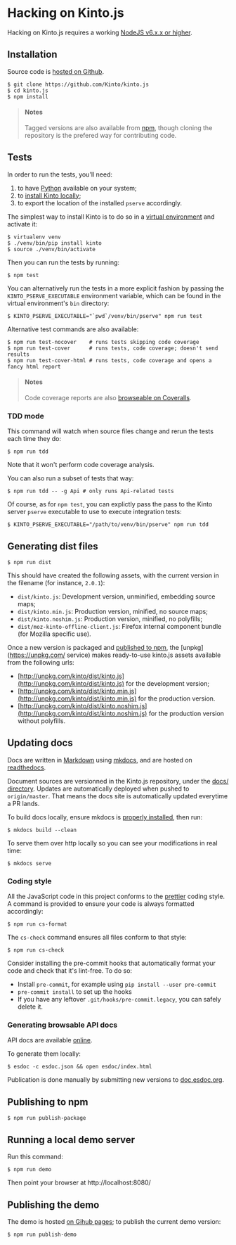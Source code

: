 # Hacking on Kinto.js

Hacking on Kinto.js requires a working [NodeJS v6.x.x or higher](https://nodejs.org/download/).

## Installation

Source code is [hosted on Github](https://github.com/Kinto/kinto.js).

    $ git clone https://github.com/Kinto/kinto.js
    $ cd kinto.js
    $ npm install

> #### Notes
>
> Tagged versions are also available from [npm](https://www.npmjs.com/package/kinto), though cloning the repository is the prefered way for contributing code.

## Tests

In order to run the tests, you'll need:

1. to have [Python](http://python.org/) available on your system;
2. to [install Kinto locally](https://kinto.readthedocs.io/en/latest/get-started.html#using-python-package);
3. to export the location of the installed `pserve` accordingly.

The simplest way to install Kinto is to do so in a [virtual environment](http://docs.python-guide.org/en/latest/dev/virtualenvs/) and activate it:

    $ virtualenv venv
    $ ./venv/bin/pip install kinto
    $ source ./venv/bin/activate

Then you can run the tests by running:

    $ npm test

You can alternatively run the tests in a more explicit fashion by passing the `KINTO_PSERVE_EXECUTABLE` environment variable, which can be found in the virtual environment's `bin` directory:

    $ KINTO_PSERVE_EXECUTABLE="`pwd`/venv/bin/pserve" npm run test

Alternative test commands are also available:

    $ npm run test-nocover    # runs tests skipping code coverage
    $ npm run test-cover      # runs tests, code coverage; doesn't send results
    $ npm run test-cover-html # runs tests, code coverage and opens a fancy html report

> #### Notes
>
> Code coverage reports are also [browseable on Coveralls](https://coveralls.io/r/Kinto/kinto.js).

### TDD mode

This command will watch when source files change and rerun the tests each time they do:

    $ npm run tdd

Note that it won't perform code coverage analysis.

You can also run a subset of tests that way:

    $ npm run tdd -- -g Api # only runs Api-related tests

Of course, as for `npm test`, you can explictly pass the pass to the Kinto server `pserve` executable to use to execute integration tests:

    $ KINTO_PSERVE_EXECUTABLE="/path/to/venv/bin/pserve" npm run tdd

## Generating dist files

    $ npm run dist

This should have created the following assets, with the current version in the filename (for instance, `2.0.1`):

-  `dist/kinto.js`: Development version, unminified, embedding source maps;
-  `dist/kinto.min.js`: Production version, minified, no source maps;
-  `dist/kinto.noshim.js`: Production version, minified, no polyfills;
-  `dist/moz-kinto-offline-client.js`: Firefox internal component bundle (for Mozilla specific use).

Once a new version is packaged and [published to npm](#publishing-to-npm), the [unpkg](https://unpkg.com/ service) makes ready-to-use kinto.js assets available from the following urls:

- [http://unpkg.com/kinto/dist/kinto.js](http://unpkg.com/kinto/dist/kinto.js) for the development version;
- [http://unpkg.com/kinto/dist/kinto.min.js](http://unpkg.com/kinto/dist/kinto.min.js) for the production version.
- [http://unpkg.com/kinto/dist/kinto.noshim.js](http://unpkg.com/kinto/dist/kinto.noshim.js) for the production version without polyfills.

## Updating docs

Docs are written in [Markdown](http://daringfireball.net/projects/markdown/syntax) using [mkdocs](http://www.mkdocs.org/), and are hosted on [readthedocs](https://readthedocs.org/).

Document sources are versionned in the Kinto.js repository, under the [docs/ directory](https://github.com/Kinto/kinto.js/tree/master/docs). Updates are automatically deployed when pushed to `origin/master`. That means the docs site is automatically updated everytime a PR lands.

To build docs locally, ensure mkdocs is [properly installed](http://www.mkdocs.org/#installation), then run:

    $ mkdocs build --clean

To serve them over http locally so you can see your modifications in real time:

    $ mkdocs serve

### Coding style

All the JavaScript code in this project conforms to the [prettier](https://github.com/prettier/prettier) coding style. A command is provided to ensure your code is always formatted accordingly:

```
$ npm run cs-format
```

The `cs-check` command ensures all files conform to that style:

```
$ npm run cs-check
```

Consider installing the pre-commit hooks that automatically format
your code and check that it's lint-free. To do so:

- Install `pre-commit`, for example using `pip install --user pre-commit`
- `pre-commit install` to set up the hooks
- If you have any leftover `.git/hooks/pre-commit.legacy`, you can safely delete it.

### Generating browsable API docs

API docs are available [online](https://doc.esdoc.org/github.com/Kinto/kinto.js/).

To generate them locally:

```
$ esdoc -c esdoc.json && open esdoc/index.html
```

Publication is done manually by submitting new versions to [doc.esdoc.org](https://doc.esdoc.org/-/generate.html).

## Publishing to npm

    $ npm run publish-package

## Running a local demo server

Run this command:

    $ npm run demo

Then point your browser at http://localhost:8080/

## Publishing the demo

The demo is hosted [on Gihub pages](http://kinto.github.io/kinto.js/); to publish the current demo version:

    $ npm run publish-demo
